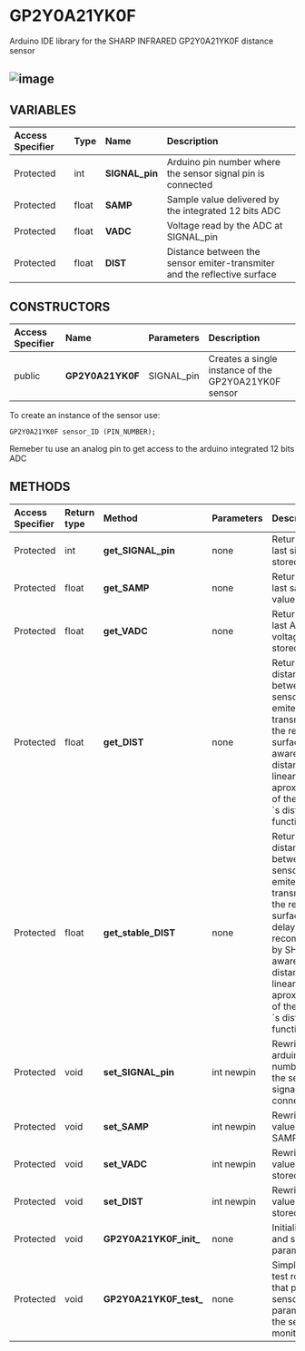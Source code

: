 # GP2Y0A21YK0F
Arduino IDE library for the SHARP INFRARED GP2Y0A21YK0F distance sensor
## ![image](https://user-images.githubusercontent.com/107767647/174457942-c281ed91-2fde-4ea0-a6b6-254e38888d1f.png)

## VARIABLES

|Access Specifier|Type|Name|Description
|:-----|:-----|:-----|:----------
|Protected|int|**SIGNAL_pin** |Arduino pin number where the sensor signal pin is connected
|Protected|float|**SAMP** |Sample value delivered by the integrated 12 bits ADC
|Protected|float|**VADC** |Voltage read by the ADC at SIGNAL_pin
|Protected|float|**DIST** |Distance between the sensor emiter-transmiter and the reflective surface

## CONSTRUCTORS

|Access Specifier|Name|Parameters|Description
|:-----|:-----|:-----|:----------
|public|**GP2Y0A21YK0F**|SIGNAL_pin|Creates a single instance of the GP2Y0A21YK0F sensor

To create an instance of the sensor use:
```
GP2Y0A21YK0F sensor_ID (PIN_NUMBER);
```
Remeber tu use an analog pin to get access to the arduino integrated 12 bits ADC

## METHODS

|Access Specifier|Return type|Method|Parameters|Description
|:---------|:-----|:--------|:----------|:------
|Protected|int|**get_SIGNAL_pin**|none| Returns the last signal pin stored
|Protected|float|**get_SAMP**|none| Returns the last sample value stored
|Protected|float|**get_VADC**|none| Returns the last ADC voltage value stored
|Protected|float|**get_DIST**|none| Returns the distance between the sensor emiter-transmiter and the reflective surface. Be aware that the distance is a linear aproximation of the sensor´s distance function
|Protected|float|**get_stable_DIST**|none| Returns the distance between the sensor emiter-transmiter and the reflective surface with a delay recommended by SHARP.Be aware that the distance is a linear aproximation of the sensor´s distance function
|Protected|void|**set_SIGNAL_pin**|int newpin| Rewrites the arduino pin number where the sensor signal pin is connected
|Protected|void|**set_SAMP**|int newpin| Rewrites the value of SAMP stored
|Protected|void|**set_VADC**|int newpin| Rewrites the value of VADC stored
|Protected|void|**set_DIST**|int newpin| Rewrites the value of DIST stored
|Protected|void|**GP2Y0A21YK0F_init_**|none| Initialize ports and sensor´s parameters
|Protected|void|**GP2Y0A21YK0F_test_**|none| Simple sensor test routine that prints the sensor´s parameters at the serial monitor
